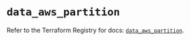 # `data_aws_partition`

Refer to the Terraform Registry for docs: [`data_aws_partition`](https://registry.terraform.io/providers/hashicorp/aws/6.3.0/docs/data-sources/partition).

